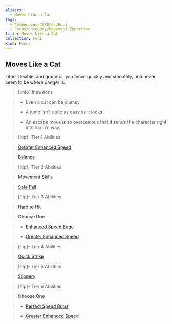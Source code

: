 ```yaml
---
aliases:
  - Moves Like a Cat
tags:
  - Compendium/CSRD/en/Foci
  - Focus/Category/Movement-Expertise
title: Moves Like a Cat
collection: Foci
kind: Focus
---
```

## Moves Like a Cat    
Lithe, flexible, and graceful, you move quickly and smoothly, and never seem to be where danger is.    
  
>[!info] Intrusions    
>- Even a cat can be clumsy.    
>- A jump isn't quite as easy as it looks.    
>- An escape move is so overzealous that it sends the character right into harm's way.    
  
  
>[!tip]- Tier 1 Abilities    
> [Greater Enhanced Speed](Greater-Enhanced-Speed.md)    
> [Balance](Balance.md)    
  
  
>[!tip]- Tier 2 Abilities    
> [Movement Skills](Movement-Skills.md)    
> [Safe Fall](Safe-Fall.md)    
  
  
>[!tip]- Tier 3 Abilities    
> [Hard to Hit](Hard-to-Hit.md)    
> **Choose One**    
>- [Enhanced Speed Edge](Enhanced-Speed-Edge.md)    
>- [Greater Enhanced Speed](Greater-Enhanced-Speed.md)    
  
  
>[!tip]- Tier 4 Abilities    
> [Quick Strike](Quick-Strike.md)    
  
  
>[!tip]- Tier 5 Abilities    
> [Slippery](Slippery.md)    
  
  
>[!tip]- Tier 6 Abilities    
> **Choose One**    
>- [Perfect Speed Burst](Perfect-Speed-Burst.md)    
>- [Greater Enhanced Speed](Greater-Enhanced-Speed.md)